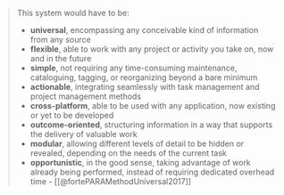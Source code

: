 > This system would have to be:
>
> -   **universal**, encompassing any conceivable kind of information from any source
> -   **flexible**, able to work with any project or activity you take on, now and in the future
> -   **simple**, not requiring any time-consuming maintenance, cataloguing, tagging, or reorganizing beyond a bare minimum
> -   **actionable**, integrating seamlessly with task management and project management methods
> -   **cross-platform**, able to be used with any application, now existing or yet to be developed
> -   **outcome-oriented**, structuring information in a way that supports the delivery of valuable work
> -   **modular**, allowing different levels of detail to be hidden or revealed, depending on the needs of the current task
> -   **opportunistic**, in the good sense, taking advantage of work already being performed, instead of requiring dedicated overhead time - [[@fortePARAMethodUniversal2017]]